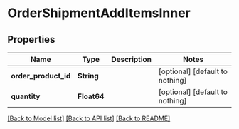 # OrderShipmentAddItemsInner


## Properties
Name | Type | Description | Notes
------------ | ------------- | ------------- | -------------
**order_product_id** | **String** |  | [optional] [default to nothing]
**quantity** | **Float64** |  | [optional] [default to nothing]


[[Back to Model list]](../README.md#models) [[Back to API list]](../README.md#api-endpoints) [[Back to README]](../README.md)


